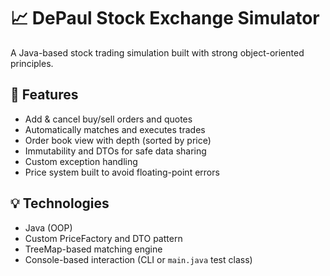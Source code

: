 # 📈 DePaul Stock Exchange Simulator

A Java-based stock trading simulation built with strong object-oriented principles.

## 🚀 Features
- Add & cancel buy/sell orders and quotes
- Automatically matches and executes trades
- Order book view with depth (sorted by price)
- Immutability and DTOs for safe data sharing
- Custom exception handling
- Price system built to avoid floating-point errors

## 💡 Technologies
- Java (OOP)
- Custom PriceFactory and DTO pattern
- TreeMap-based matching engine
- Console-based interaction (CLI or `main.java` test class)
